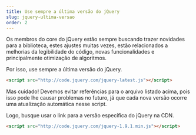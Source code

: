```yaml
---
title: Use sempre a última versão do jQuery
slug: jquery-ultima-versao
order: 2
---
```


Os membros do core do jQuery estão sempre buscando trazer novidades para a biblioteca, estes ajustes muitas vezes, estão relacionados a melhorias da legibilidade do código, novas funcionalidades e principalmente otimização de algoritmos.

Por isso, use sempre a última versão do jQuery.

```html
<script src="http://code.jquery.com/jquery-latest.js"></script>
```

Mas cuidado! Devemos evitar referências para o arquivo listado acima, pois isso pode lhe causar problemas no futuro, já que cada nova versão ocorre uma atualização automática nesse script.

Logo, busque usar o link para a versão específica do jQuery na CDN.

```html
<script src="http://code.jquery.com/jquery-1.9.1.min.js"></script>
```